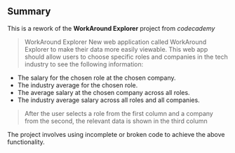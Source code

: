 ## Summary
This is a rework of the **WorkAround Explorer** project from *codecademy*

> WorkAround Explorer
> New web application called WorkAround Explorer to make their data more easily viewable. This web app should allow users to choose specific roles and companies in the tech industry to see the following information:
 - The salary for the chosen role at the chosen company.
 - The industry average for the chosen role.
 - The average salary at the chosen company across all roles.
 - The industry average salary across all roles and all companies.
> After the user selects a role from the first column and a company from the second, the relevant data is shown in the third column

The project involves using incomplete or broken code to achieve the above functionality.